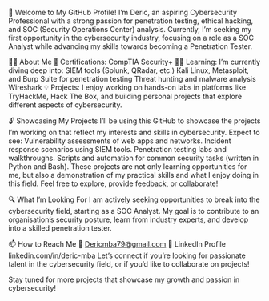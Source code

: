 👋 Welcome to My GitHub Profile!
I’m Deric, an aspiring Cybersecurity Professional with a strong passion for penetration testing, ethical hacking, and SOC (Security Operations Center) analysis. Currently, I’m seeking my first opportunity in the cybersecurity industry, focusing on a role as a SOC Analyst while advancing my skills towards becoming a Penetration Tester.

👨‍💻 About Me
📜 Certifications: CompTIA Security+
🕵️‍♂️ Learning: I’m currently diving deep into:
SIEM tools (Splunk, QRadar, etc.)
Kali Linux, Metasploit, and Burp Suite for penetration testing
Threat hunting and malware analysis
Wireshark 
💡 Projects: I enjoy working on hands-on labs in platforms like TryHackMe, Hack The Box, and building personal projects that explore different aspects of cybersecurity.

🔓 Showcasing My Projects
I’ll be using this GitHub to showcase the projects I’m working on that reflect my interests and skills in cybersecurity. Expect to see:
Vulnerability assessments of web apps and networks.
Incident response scenarios using SIEM tools.
Penetration testing labs and walkthroughs.
Scripts and automation for common security tasks (written in Python and Bash).
These projects are not only learning opportunities for me, but also a demonstration of my practical skills and what I enjoy doing in this field. Feel free to explore, provide feedback, or collaborate!

🔍 What I’m Looking For
I am actively seeking opportunities to break into the cybersecurity field, starting as a SOC Analyst. My goal is to contribute to an organisation’s security posture, learn from industry experts, and develop into a skilled penetration tester.

📫 How to Reach Me
📧 Dericmba79@gmail.com
🔗 LinkedIn Profile linkedin.com/in/deric-mba
Let’s connect if you’re looking for passionate talent in the cybersecurity field, or if you’d like to collaborate on projects!

Stay tuned for more projects that showcase my growth and passion in cybersecurity!

